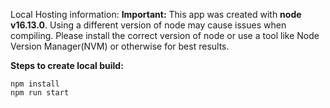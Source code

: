 Local Hosting information:
**Important:** This app was created with **node v16.13.0**. Using a different version of node may cause issues when compiling. Please install the correct version of node or use a tool like Node Version Manager(NVM) or otherwise for best results.

**Steps to create local build:**

```
npm install
npm run start
```
